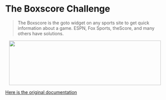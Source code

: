 # The Boxscore Challenge
> The Boxscore is the goto widget on any sports site to get quick information about a game.  ESPN, Fox Sports, theScore, and many others have solutions.

<p align="center">
  <img height="141" width="481" src="https://github.com/vinnyA3/fullstack-challenge/blob/master/screenshots/fullstack.png?raw=true">
</p>

[Here is the original documentation](https://chumley.barstoolsports.com/wp-content/uploads/2018/12/21/boxscore.png)

